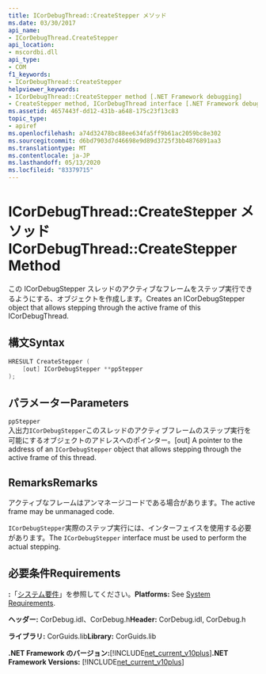 ```yaml
---
title: ICorDebugThread::CreateStepper メソッド
ms.date: 03/30/2017
api_name:
- ICorDebugThread.CreateStepper
api_location:
- mscordbi.dll
api_type:
- COM
f1_keywords:
- ICorDebugThread::CreateStepper
helpviewer_keywords:
- ICorDebugThread::CreateStepper method [.NET Framework debugging]
- CreateStepper method, ICorDebugThread interface [.NET Framework debugging]
ms.assetid: 4657443f-dd12-431b-a648-175c23f13c83
topic_type:
- apiref
ms.openlocfilehash: a74d32478bc88ee634fa5ff9b61ac2059bc8e302
ms.sourcegitcommit: d6bd7903d7d46698e9d89d3725f3bb4876891aa3
ms.translationtype: MT
ms.contentlocale: ja-JP
ms.lasthandoff: 05/13/2020
ms.locfileid: "83379715"
---
```

# <a name="icordebugthreadcreatestepper-method"></a><span data-ttu-id="09977-102">ICorDebugThread::CreateStepper メソッド</span><span class="sxs-lookup"><span data-stu-id="09977-102">ICorDebugThread::CreateStepper Method</span></span>
<span data-ttu-id="09977-103">この ICorDebugStepper スレッドのアクティブなフレームをステップ実行できるようにする、オブジェクトを作成します。</span><span class="sxs-lookup"><span data-stu-id="09977-103">Creates an ICorDebugStepper object that allows stepping through the active frame of this ICorDebugThread.</span></span>  
  
## <a name="syntax"></a><span data-ttu-id="09977-104">構文</span><span class="sxs-lookup"><span data-stu-id="09977-104">Syntax</span></span>  
  
```cpp  
HRESULT CreateStepper (  
    [out] ICorDebugStepper **ppStepper  
);  
```  
  
## <a name="parameters"></a><span data-ttu-id="09977-105">パラメーター</span><span class="sxs-lookup"><span data-stu-id="09977-105">Parameters</span></span>  
 `ppStepper`  
 <span data-ttu-id="09977-106">入出力`ICorDebugStepper`このスレッドのアクティブフレームのステップ実行を可能にするオブジェクトのアドレスへのポインター。</span><span class="sxs-lookup"><span data-stu-id="09977-106">[out] A pointer to the address of an `ICorDebugStepper` object that allows stepping through the active frame of this thread.</span></span>  
  
## <a name="remarks"></a><span data-ttu-id="09977-107">Remarks</span><span class="sxs-lookup"><span data-stu-id="09977-107">Remarks</span></span>  
 <span data-ttu-id="09977-108">アクティブなフレームはアンマネージコードである場合があります。</span><span class="sxs-lookup"><span data-stu-id="09977-108">The active frame may be unmanaged code.</span></span>  
  
 <span data-ttu-id="09977-109">`ICorDebugStepper`実際のステップ実行には、インターフェイスを使用する必要があります。</span><span class="sxs-lookup"><span data-stu-id="09977-109">The `ICorDebugStepper` interface must be used to perform the actual stepping.</span></span>  
  
## <a name="requirements"></a><span data-ttu-id="09977-110">必要条件</span><span class="sxs-lookup"><span data-stu-id="09977-110">Requirements</span></span>  
 <span data-ttu-id="09977-111">**:**「[システム要件](../../get-started/system-requirements.md)」を参照してください。</span><span class="sxs-lookup"><span data-stu-id="09977-111">**Platforms:** See [System Requirements](../../get-started/system-requirements.md).</span></span>  
  
 <span data-ttu-id="09977-112">**ヘッダー:** CorDebug.idl、CorDebug.h</span><span class="sxs-lookup"><span data-stu-id="09977-112">**Header:** CorDebug.idl, CorDebug.h</span></span>  
  
 <span data-ttu-id="09977-113">**ライブラリ:** CorGuids.lib</span><span class="sxs-lookup"><span data-stu-id="09977-113">**Library:** CorGuids.lib</span></span>  
  
 <span data-ttu-id="09977-114">**.NET Framework のバージョン:**[!INCLUDE[net_current_v10plus](../../../../includes/net-current-v10plus-md.md)]</span><span class="sxs-lookup"><span data-stu-id="09977-114">**.NET Framework Versions:** [!INCLUDE[net_current_v10plus](../../../../includes/net-current-v10plus-md.md)]</span></span>
